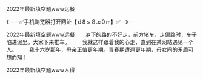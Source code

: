 2022年最新填空题www远餐

《——✅手机浏览器打开网沚【ｄ8ｓ８.c０m】✅—》--

2022年最新填空题www远餐　　乡下的路的不好走，前方堵车，走偏路时，车子陷进泥里。大家下来推车。
　　我就这样跟着我的心走，直到在某网站遇见一个人。
　　我十六岁那年，母亲正值更年期。青春期遭遇更年期，母女间的矛盾可想而知！





2022年最新填空题www人得
